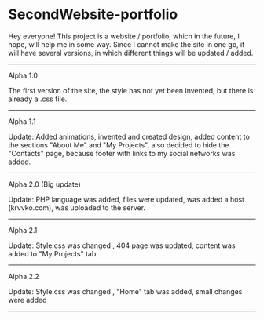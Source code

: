 # SecondWebsite-portfolio

Hey everyone! This project is a website / portfolio, which in the future, I hope, will help me in some way. Since I cannot make the site in one go, it will have several versions, in which different things will be updated / added.
______________________________________________________________________________________________________
Alpha 1.0

The first version of the site, the style has not yet been invented, but there is already a .css file.
______________________________________________________________________________________________________
Alpha 1.1

Update: Added animations, invented and created design, added content to the sections "About Me" and "My Projects", also decided to hide the "Contacts" page, because footer with links to my social networks was added.
______________________________________________________________________________________________________
Alpha 2.0 (Big update)

Update: PHP language was added, files were updated, was added a host (krvvko.com), was uploaded to the server.
______________________________________________________________________________________________________
Alpha 2.1

Update: Style.css was changed , 404 page was updated, content was added to "My Projects" tab
______________________________________________________________________________________________________
Alpha 2.2

Update: Style.css was changed , "Home" tab was added, small changes were added
______________________________________________________________________________________________________
